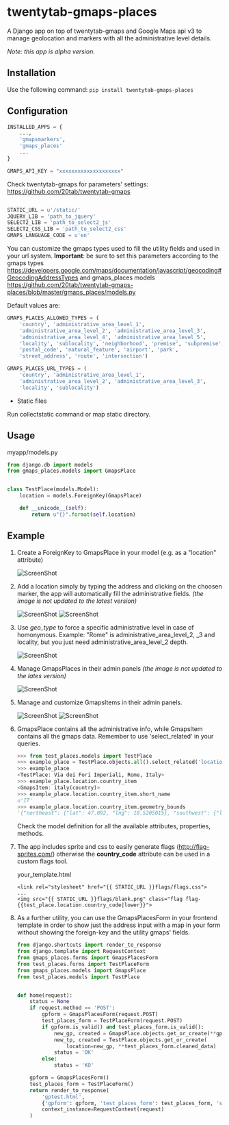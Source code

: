 twentytab-gmaps-places
=====================

A Django app on top of twentytab-gmaps and Google Maps api v3 to manage geolocation and markers with all the administrative level details.

*Note: this app is alpha version.*

## Installation

Use the following command: ```pip install twentytab-gmaps-places```

## Configuration

```py
INSTALLED_APPS = {
    ...,
    'gmapsmarkers',
    'gmaps_places'
    ...
}

GMAPS_API_KEY = "xxxxxxxxxxxxxxxxxxxx"

```

Check twentytab-gmaps for parameters' settings:
https://github.com/20tab/twentytab-gmaps

```py

STATIC_URL = u'/static/'
JQUERY_LIB = 'path_to_jquery'
SELECT2_LIB = 'path_to_select2_js'
SELECT2_CSS_LIB = 'path_to_select2_css'
GMAPS_LANGUAGE_CODE = u'en'

```

You can customize the gmaps types used to fill the
utility fields and used in your url system.
**Important**: be sure to set this parameters 
according to the gmaps types
https://developers.google.com/maps/documentation/javascript/geocoding#GeocodingAddressTypes
and gmaps_places models
https://github.com/20tab/twentytab-gmaps-places/blob/master/gmaps_places/models.py

Default values are:
```py
GMAPS_PLACES_ALLOWED_TYPES = ( 
    'country', 'administrative_area_level_1',
    'administrative_area_level_2', 'administrative_area_level_3',
    'administrative_area_level_4', 'administrative_area_level_5',
    'locality', 'sublocality', 'neighborhood', 'premise', 'subpremise',
    'postal_code', 'natural_feature', 'airport', 'park',
    'street_address', 'route', 'intersection')

GMAPS_PLACES_URL_TYPES = ( 
    'country', 'administrative_area_level_1',
    'administrative_area_level_2', 'administrative_area_level_3',
    'locality', 'sublocality')
```


- Static files

Run collectstatic command or map static directory.

## Usage

myapp/models.py
```py
from django.db import models
from gmaps_places.models import GmapsPlace


class TestPlace(models.Model):
    location = models.ForeignKey(GmapsPlace)

    def __unicode__(self):
        return u"{}".format(self.location)
```

## Example
1. Create a ForeignKey to GmapsPlace in your model (e.g. as a "location" attribute)

    ![ScreenShot](https://raw.github.com/20tab/twentytab-gmaps-places/master/img/screenshot1-models.png)

2. Add a location simply by typing the address and clicking on the choosen marker, the app will automatically fill the administrative fields. *(the image is not updated to the latest version)*

    ![ScreenShot](https://raw.github.com/20tab/twentytab-gmaps-places/master/img/screenshot2-address.png)
    ![ScreenShot](https://raw.github.com/20tab/twentytab-gmaps-places/master/img/screenshot2b-address.png)

3. Use *geo_type* to force a specific administrative level in case of homonymous. Example: "Rome" is administrative_area_level_2, _3 and locality, but you just need administrative_area_level_2 depth.

    ![ScreenShot](https://raw.github.com/20tab/twentytab-gmaps-places/master/img/screenshot3-geo_type.png)

4. Manage GmapsPlaces in their admin panels *(the image is not updated to the lates version)*

    ![ScreenShot](https://raw.github.com/20tab/twentytab-gmaps-places/master/img/screenshot4-gmaps_places_admin.png)

5. Manage and customize GmapsItems in their admin panels.

    ![ScreenShot](https://raw.github.com/20tab/twentytab-gmaps-places/master/img/screenshot5-gmaps_items_admin.png)
    ![ScreenShot](https://raw.github.com/20tab/twentytab-gmaps-places/master/img/screenshot5b-gmaps_items_admin.png)

6. GmapsPlace contains all the administrative info, while GmapsItem contains all the gmaps data. Remember to use 'select_related' in your queries.

    ```py
    >>> from test_places.models import TestPlace
    >>> example_place = TestPlace.objects.all().select_related('location', 'location__country_item')[0]
    >>> example_place
    <TestPlace: Via dei Fori Imperiali, Rome, Italy>
    >>> example_place.location.country_item
    <GmapsItem: italy(country)>
    >>> example_place.location.country_item.short_name
    u'IT'
    >>> example_place.location.country_item.geometry_bounds
    '{"northeast": {"lat": 47.092, "lng": 18.5205015}, "southwest": {"lat": 35.4929201, "lng": 6.6267201}}'
    ```
    Check the model definition for all the available attributes, properties, methods.

7. The app includes sprite and css to easily generate flags (http://flag-sprites.com/) otherwise the **country_code** attribute can be used in a custom flags tool.

    your_template.html
    ```django
    <link rel="stylesheet" href="{{ STATIC_URL }}flags/flags.css">
    ...
    <img src="{{ STATIC_URL }}flags/blank.png" class="flag flag-{{test_place.location.country_code|lower}}">
    ```
8. As a further utility, you can use the GmapsPlacesForm in your frontend template in order to show just the address input with a map in your form without showing the foreign-key and the utility gmaps' fields.

    ```py
    from django.shortcuts import render_to_response
    from django.template import RequestContext
    from gmaps_places.forms import GmapsPlacesForm
    from test_places.forms import TestPlaceForm
    from gmaps_places.models import GmapsPlace
    from test_places.models import TestPlace


    def home(request):
        status = None
        if request.method == 'POST':
            gpform = GmapsPlacesForm(request.POST)
            test_places_form = TestPlaceForm(request.POST)
            if gpform.is_valid() and test_places_form.is_valid():
                new_gp, created = GmapsPlace.objects.get_or_create(**gpform.cleaned_data)
                new_tp, created = TestPlace.objects.get_or_create(
                    location=new_gp, **test_places_form.cleaned_data)
                status = 'OK'
            else:
                status = 'KO'

        gpform = GmapsPlacesForm()
        test_places_form = TestPlaceForm()
        return render_to_response(
            'gptest.html',
            {'gpform': gpform, 'test_places_form': test_places_form, 'status': status},
            context_instance=RequestContext(request)
        )  
    ```
